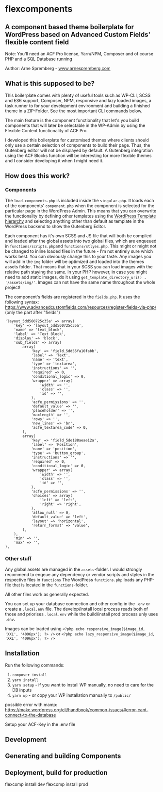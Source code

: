# flexcomponents
## A component based theme boilerplate for WordPress based on Advanced Custom Fields' flexible content field
Note: You'll need an ACF Pro license, Yarn/NPM, Composer and of course PHP and a SQL Database running

Author: Arne Spremberg - www.arnespremberg.com

## What is this supposed to be?
This boilerplate comes with plenty of useful tools such as WP-CLI, SCSS and ES6 support, Composer, NPM, responsive and lazy loaded images, a task runner to for your development environment and building a finished theme in a ZIP-Folder. See the most important CLI commands below.

The main feature is the component functionality that let's you build components that will later be selectable in the WP-Admin by using the Flexible Content functionality of ACF Pro.

I developed this boilerplate for customised themes where clients should only use a certain selection of components to build their page. Thus, the Gutenberg editor will not be displayed by default. A Gutenberg integration using the ACF Blocks function will be interesting for more flexible themes and I consider developing it when I might need it.

## How does this work?

### Components
The `load-components.php` is included inside the `singular.php`. It loads each of the components' `component.php` when the component is selected for the particular page in the WordPress Admin. This means that you can overwrite the functionality by defining other templates using the [WordPress Template hierarchy](https://developer.wordpress.org/files/2014/10/Screenshot-2019-01-23-00.20.04.png) and selecting anything other than default as template in the WordPress backend to show the Gutenberg Editor.

Each component has it's own SCSS and JS file that will both be compiled and loaded after the global assets into two global files, which are enqueued in `functions/scripts.php`and `functions/stlyes.php`. This might or might not be changed to inline loaded files in the future - I'm not entirely sure which works best. You can obviously change this to your taste.
Any images you will add in the `img` folder will be optimized and loaded into the themes assets folder. That means that in your SCSS you can load images with the relative path staying the same. In your PHP however, in case you might need to add static images, do it using `get_template_directory_uri() . '/assets/img/'`. Images can not have the same name throughout the whole project!

The component's fields are registered in the `fields.php`. It uses the following syntax: https://www.advancedcustomfields.com/resources/register-fields-via-php/ (only the part after "fields")

```
'layout_5dd560725c35a' => array(
	'key' => 'layout_5dd560725c35a',
	'name' => 'text_block',
	'label' => 'Text Block',
	'display' => 'block',
	'sub_fields' => array(
		array(
			'key' => 'field_5dd55fa10fabb',
			'label' => 'Text',
			'name' => 'text',
			'type' => 'textarea',
			'instructions' => '',
			'required' => 0,
			'conditional_logic' => 0,
			'wrapper' => array(
				'width' => '',
				'class' => '',
				'id' => '',
			),
			'acfe_permissions' => '',
			'default_value' => '',
			'placeholder' => '',
			'maxlength' => '',
			'rows' => '',
			'new_lines' => 'br',
			'acfe_textarea_code' => 0,
		),
		array(
			'key' => 'field_5de188aeae12a',
			'label' => 'Position',
			'name' => 'position',
			'type' => 'button_group',
			'instructions' => '',
			'required' => 0,
			'conditional_logic' => 0,
			'wrapper' => array(
				'width' => '',
				'class' => '',
				'id' => '',
			),
			'acfe_permissions' => '',
			'choices' => array(
				'left' => 'left',
				'right' => 'right',
			),
			'allow_null' => 0,
			'default_value' => 'left',
			'layout' => 'horizontal',
			'return_format' => 'value',
		),
	),
	'min' => '',
	'max' => '',
),
```

### Other stuff
Any global assets are managed in the `assets`-folder. I would strongly recommend to enqeue any dependency or vendor scripts and styles in the respective files in `functions`
The WordPress `functions.php` loads any PHP-file that is located in the `functions`-folder.

All other files work as generally expected.

You can set up your database connection and other config in the `.env` or create a `.local.env` file. The develop/install local process reads both of those and priorises `.local.env` while the build/install prod process unly uses `.env`.

Images can be loaded using `<?php echo responsive_image($image_id, 'XXL', '4096px'); ?> />` or `<?php echo lazy_responsive_image($image_id, 'XXL', '4096px'); ?> />`


## Installation

Run the following commands: 

1. `composer install`
2. `yarn install`
3. `yarn setup` - if you want to install WP manually, no need to care for the DB inputs
4. `yarn wp` - or copy your WP installation manually to `/public/`

possible error with mamp: https://make.wordpress.org/cli/handbook/common-issues/#error-cant-connect-to-the-database

Setup your ACF-Key in the .env file

## Development

## Generating and building Components

## Deployment, build for production

flexcomp install dev
flexcomp install prod